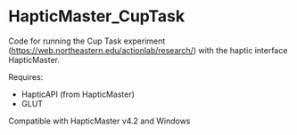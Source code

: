 # HapticMaster_CupTask

Code for running the Cup Task experiment (https://web.northeastern.edu/actionlab/research/) with the haptic interface HapticMaster.

Requires:
- HapticAPI (from HapticMaster)
- GLUT

Compatible with HapticMaster v4.2 and Windows

